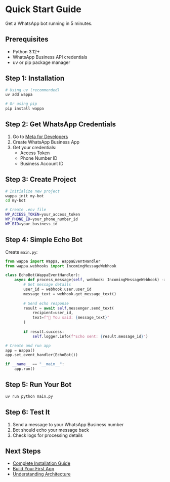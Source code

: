 # Quick Start Guide

Get a WhatsApp bot running in 5 minutes.

## Prerequisites

- Python 3.12+
- WhatsApp Business API credentials
- uv or pip package manager

## Step 1: Installation

```bash
# Using uv (recommended)
uv add wappa

# Or using pip
pip install wappa
```

## Step 2: Get WhatsApp Credentials

1. Go to [Meta for Developers](https://developers.facebook.com/)
2. Create WhatsApp Business App
3. Get your credentials:
   - Access Token
   - Phone Number ID
   - Business Account ID

## Step 3: Create Project

```bash
# Initialize new project
wappa init my-bot
cd my-bot

# Create .env file
WP_ACCESS_TOKEN=your_access_token
WP_PHONE_ID=your_phone_number_id
WP_BID=your_business_id
```

## Step 4: Simple Echo Bot

Create `main.py`:

```python
from wappa import Wappa, WappaEventHandler
from wappa.webhooks import IncomingMessageWebhook

class EchoBot(WappaEventHandler):
    async def process_message(self, webhook: IncomingMessageWebhook) -> None:
        # Get message details
        user_id = webhook.user.user_id
        message_text = webhook.get_message_text()
        
        # Send echo response
        result = await self.messenger.send_text(
            recipient=user_id,
            text=f"🔄 You said: {message_text}"
        )
        
        if result.success:
            self.logger.info(f"Echo sent: {result.message_id}")

# Create and run app
app = Wappa()
app.set_event_handler(EchoBot())

if __name__ == "__main__":
    app.run()
```

## Step 5: Run Your Bot

```bash
uv run python main.py
```

## Step 6: Test It

1. Send a message to your WhatsApp Business number
2. Bot should echo your message back
3. Check logs for processing details

## Next Steps

- [Complete Installation Guide](installation.md)
- [Build Your First App](first-app.md)
- [Understanding Architecture](concepts/architecture.md)